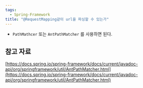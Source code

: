 ```yaml
---
tags:
  - Spring-Framework
title: "@RequestMapping같이 url을 파싱할 수 있는가"
---
```



- `PathMathcer` 또는 `AntPathMatcher` 를 사용하면 된다.

## 참고 자료

[https://docs.spring.io/spring-framework/docs/current/javadoc-api/org/springframework/util/AntPathMatcher.html](https://docs.spring.io/spring-framework/docs/current/javadoc-api/org/springframework/util/AntPathMatcher.html)
